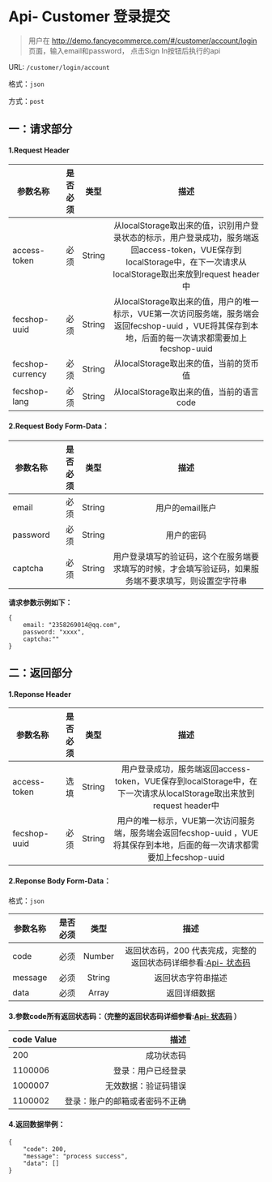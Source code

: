 Api- Customer 登录提交
================

> 用户在 http://demo.fancyecommerce.com/#/customer/account/login 页面，输入email和password，
点击Sign In按钮后执行的api

URL: `/customer/login/account`

格式：`json`

方式：`post`


一：请求部分
---------

#### 1.Request Header


| 参数名称          | 是否必须    |  类型        |  描述     |
| ------------------| -----:      | :----:       |:----:     |
| access-token      | 必须        |   String     | 从localStorage取出来的值，识别用户登录状态的标示，用户登录成功，服务端返回access-token，VUE保存到localStorage中，在下一次请求从localStorage取出来放到request header中   |
| fecshop-uuid      | 必须        |   String     | 从localStorage取出来的值，用户的唯一标示，VUE第一次访问服务端，服务端会返回fecshop-uuid ，VUE将其保存到本地，后面的每一次请求都需要加上fecshop-uuid    |
| fecshop-currency  | 必须        |   String     | 从localStorage取出来的值，当前的货币值  |
| fecshop-lang      | 必须        |   String     | 从localStorage取出来的值，当前的语言code  |


#### 2.Request Body Form-Data：


| 参数名称        | 是否必须    |  类型       |  描述     |
| ----------------| -----:      | :----:      |:----:     |
| email           | 必须        |   String     | 用户的email账户   |
| password        | 必须        |   String     | 用户的密码   |
| captcha         | 必须        |   String     | 用户登录填写的验证码，这个在服务端要求填写的时候，才会填写验证码，如果服务端不要求填写，则设置空字符串   |


**请求参数示例如下：**

```
{
    email: "2358269014@qq.com",   
    password: "xxxx",
    captcha:""
}
```

二：返回部分
----------

#### 1.Reponse Header

| 参数名称          | 是否必须    |  类型        |  描述     |
| ------------------| -----:      | :----:       |:----:     |
| access-token      | 选填        |   String     | 用户登录成功，服务端返回access-token，VUE保存到localStorage中，在下一次请求从localStorage取出来放到request header中   |
| fecshop-uuid      | 必须        |   String     | 用户的唯一标示，VUE第一次访问服务端，服务端会返回fecshop-uuid ，VUE将其保存到本地，后面的每一次请求都需要加上fecshop-uuid    |

#### 2.Reponse Body Form-Data：

格式：`json`

| 参数名称        | 是否必须    |  类型       |  描述        |
| ----------------| -----:      | :----:      |:----:        | 
| code            | 必须        |   Number    | 返回状态码，200 代表完成，完整的返回状态码详细参看:[Api- 状态码](fecshop-server-return-code.md) |
| message         | 必须        |   String    | 返回状态字符串描述  |
| data            | 必须        |   Array     | 返回详细数据        |

#### 3.参数code所有返回状态码：（完整的返回状态码详细参看:[Api- 状态码](fecshop-server-return-code.md) ）

| code Value      |        描述                                        |
| ----------------| --------------------------------------------------:| 
| 200             | 成功状态码                                         |  
| 1100006         | 登录：用户已经登录                              | 
| 1000007         | 无效数据：验证码错误                            | 
| 1100002         | 登录：账户的邮箱或者密码不正确                  | 


#### 4.返回数据举例：

```
{
    "code": 200,
    "message": "process success",
    "data": []
}
```